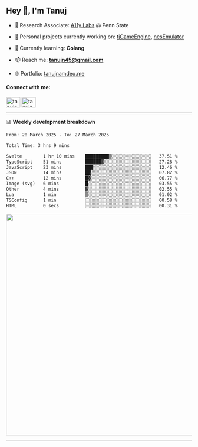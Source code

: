 <h2>Hey 👋, I'm Tanuj</h2>

- 🔬 Research Associate: [A11y Labs](https://a11y.ist.psu.edu/) @ Penn State 

- 🔭 Personal projects currently working on: [tjGameEngine](https://github.com/tanujn45/tjGameEngine), [nesEmulator](https://github.com/tanujn45/nesEmulator)

- 🌱 Currently learning: **Golang**

- 📫 Reach me: **tanujn45@gmail.com**

- 🌐 Portfolio: [tanujnamdeo.me](https://tanujnamdeo.me/)

<h4 align="left">Connect with me:</h4>
<p align="left">
<a href="https://twitter.com/tanujn45" target="blank"><img align="center" src="https://raw.githubusercontent.com/rahuldkjain/github-profile-readme-generator/master/src/images/icons/Social/twitter.svg" alt="tanujn45" height="28" width="38" /></a>
<a href="https://linkedin.com/in/tanujn45" target="blank"><img align="center" src="https://raw.githubusercontent.com/rahuldkjain/github-profile-readme-generator/master/src/images/icons/Social/linked-in-alt.svg" alt="tanujn45" height="28" width="38" /></a>
</p>

-------

📊 **Weekly development breakdown**
<!--START_SECTION:waka-->

```txt
From: 20 March 2025 - To: 27 March 2025

Total Time: 3 hrs 9 mins

Svelte        1 hr 10 mins    █████████▒░░░░░░░░░░░░░░░   37.51 %
TypeScript    51 mins         ██████▓░░░░░░░░░░░░░░░░░░   27.28 %
JavaScript    23 mins         ███░░░░░░░░░░░░░░░░░░░░░░   12.46 %
JSON          14 mins         ██░░░░░░░░░░░░░░░░░░░░░░░   07.82 %
C++           12 mins         █▓░░░░░░░░░░░░░░░░░░░░░░░   06.77 %
Image (svg)   6 mins          █░░░░░░░░░░░░░░░░░░░░░░░░   03.55 %
Other         4 mins          ▓░░░░░░░░░░░░░░░░░░░░░░░░   02.55 %
Lua           1 min           ▒░░░░░░░░░░░░░░░░░░░░░░░░   01.02 %
TSConfig      1 min           ░░░░░░░░░░░░░░░░░░░░░░░░░   00.58 %
HTML          0 secs          ░░░░░░░░░░░░░░░░░░░░░░░░░   00.31 %
```

<!--END_SECTION:waka-->

<img src="https://wakatime.com/share/@018e9abd-1aa4-4aa6-9db7-5ca3b999e810/4650b67a-98aa-46b4-b598-3d8a2451f0df.svg" width="600"/>

-------
